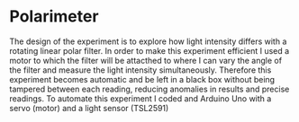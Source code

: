 # Polarimeter
The design of the experiment is to explore how light intensity differs with a rotating linear polar filter. In order to make this experiment efficient I used a motor to which the filter will be attacthed to where I can vary the angle of the filter and measure the light intensity simultaneously. Therefore this experiment becomes automatic and be left in a black box without being tampered between each reading, reducing anomalies in results and precise readings. To automate this experiment I coded and Arduino Uno with a servo (motor) and a light sensor (TSL2591)
